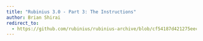 ```yaml
---
title: "Rubinius 3.0 - Part 3: The Instructions"
author: Brian Shirai
redirect_to:
  - https://github.com/rubinius/rubinius-archive/blob/cf54187d421275eec7d2db0abd5d4c059755b577/_posts/2014-11-12-rubinius-3-0-part-3-the-instructions.markdown
---
```

